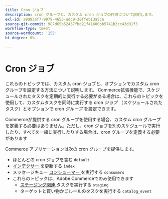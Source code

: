 ```yaml
---
title: Cron ジョブ
description: cron グループと、カスタム cron ジョブの作成について説明します。
exl-id: a9d83af7-9979-4653-adc9-30ffeb13a5ce
source-git-commit: 987d65b52437fbd21f41600bb5741b3cc43d01f3
workflow-type: tm+mt
source-wordcount: '155'
ht-degree: 0%

---
```


# Cron ジョブ

これらのトピックでは、カスタム cron ジョブと、オプションでカスタム cron グループを設定する方法について説明します。 Commerce拡張機能で、スケジュールされたタスクを定期的に実行する必要がある場合は、これらのトピックを使用して、カスタムタスクを同時に実行する cron _ジョブ_ （スケジュールされたタスク）とオプションで cron _グループ_ を設定できます。

Commerceが提供する cron グループを使用する場合、カスタム cron グループを定義する必要はありません。ただし、cron ジョブを別のスケジュールで実行したり、すべてを一緒に実行したりする場合は、cron グループを定義する必要があります

Commerce アプリケーションは次の cron グループを提供します。

- ほとんどの cron ジョブを含む `default`
- [ インデクサー ](../cli/manage-indexers.md) を更新する `index`
- メッセージキュー [ コンシューマー ](../cli/start-message-queues.md) を実行する `consumers`
- これらのトピックは、Adobe Commerceでのみ使用できます
   - [ ステージング関連 ](https://experienceleague.adobe.com/en/docs/commerce-admin/content-design/staging/content-staging) タスクを実行する `staging`
   - ターゲットと買い物かごルールのタスクを実行する `catalog_event`

